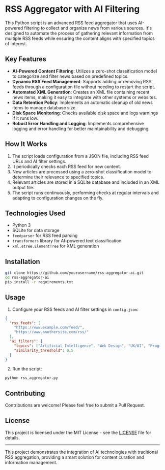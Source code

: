 # RSS Aggregator with AI Filtering

This Python script is an advanced RSS feed aggregator that uses AI-powered filtering to collect and organize news from various sources. It's designed to automate the process of gathering relevant information from multiple RSS feeds while ensuring the content aligns with specified topics of interest.

## Key Features

- **AI-Powered Content Filtering**: Utilizes a zero-shot classification model to categorize and filter news based on predefined topics.
- **Dynamic RSS Feed Management**: Supports adding or removing RSS feeds through a configuration file without needing to restart the script.
- **Automated XML Generation**: Creates an XML file containing recent news items, making it easy to integrate with other systems or websites.
- **Data Retention Policy**: Implements an automatic cleanup of old news items to manage database size.
- **Disk Space Monitoring**: Checks available disk space and logs warnings if it runs low.
- **Robust Error Handling and Logging**: Implements comprehensive logging and error handling for better maintainability and debugging.

## How It Works

1. The script loads configuration from a JSON file, including RSS feed URLs and AI filter settings.
2. It periodically checks each RSS feed for new content.
3. New articles are processed using a zero-shot classification model to determine their relevance to specified topics.
4. Relevant articles are stored in a SQLite database and included in an XML output file.
5. The script runs continuously, performing checks at regular intervals and adapting to configuration changes on the fly.

## Technologies Used

- Python 3
- SQLite for data storage
- `feedparser` for RSS feed parsing
- `transformers` library for AI-powered text classification
- `xml.etree.ElementTree` for XML generation

## Installation

```bash
git clone https://github.com/yourusername/rss-aggregator-ai.git
cd rss-aggregator-ai
pip install -r requirements.txt
```

## Usage

1. Configure your RSS feeds and AI filter settings in `config.json`:

```json
{
  "rss_feeds": [
    "https://www.example.com/feed/",
    "https://www.anothersite.com/rss/"
  ],
  "ai_filters": {
    "topics": ["Artificial Intelligence", "Web Design", "UX/UI", "Programming"],
    "similarity_threshold": 0.5
  }
}
```

2. Run the script:

```bash
python rss_aggregator.py
```

## Contributing

Contributions are welcome! Please feel free to submit a Pull Request.

## License

This project is licensed under the MIT License - see the [LICENSE](LICENSE) file for details.

---

This project demonstrates the integration of AI technologies with traditional RSS aggregation, providing a smart solution for content curation and information management.
